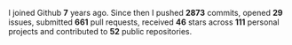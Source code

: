 
I joined Github **7** years ago. Since then I pushed **2873** commits, opened **29** issues, submitted **661** pull requests, received **46** stars across **111** personal projects and contributed to **52** public repositories.
